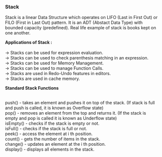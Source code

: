 ### Stack 

Stack is a linear Data Structure which operates on LIFO (Last in First Out) or FILO (First in Last Out) pattern.
It is an ADT (Abstact Data Type) with bounded capacity (predefined).
Real life example of stack is books kept on one another.

**Applications of Stack :**<br/><br/>
-> Stacks can be used for expression evaluation.<br/>
-> Stacks can be used to check parenthesis matching in an expression.<br/>
-> Stacks can be used for Memory Management.<br/>
-> Stacks can be used to manage Function Calls.<br/>
-> Stacks are used in Redo-Undo features in editors.<br/>
-> Stacks are used in cache memory.<br/>


**Standard Stack Functions**<br/><br/>

push() - takes an element and pushes it on top of the stack. (If stack is full and push is called, it is known as Overflow state)<br/>
pop() - removes an element from the top and returns it. (If the stack is empty and pop is called it is known as Underflow state)<br/>
isEmpty() - checks if the stack is empty or not.<br/>
isFull() - checks if the stack is full or not.<br/>
peek() - access the element at i th position.<br/>
count() - gets the number of items in the stack.<br/>
change() - updates an element at the i th position.<br/>
display() - displays all elements in the stack.<br/>




